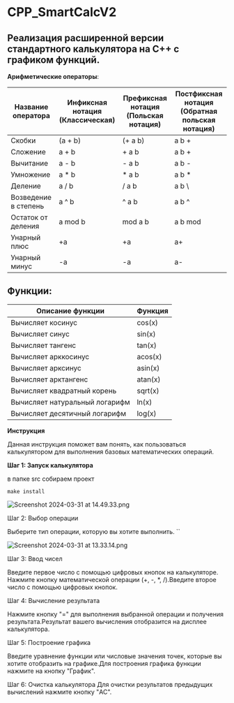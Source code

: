 # CPP_SmartCalcV2

## Реализация расширенной версии стандартного калькулятора на C++ с графиком функций.

**Арифметические операторы**:

| Название оператора | Инфиксная нотация  (Классическая) | Префиксная нотация  (Польская нотация) | Постфиксная нотация  (Обратная польская нотация) |
| --- | --- | --- | --- |
| Скобки | (a + b) | (+ a b) | a b + |
| Сложение | a + b | + a b | a b + |
| Вычитание | a - b | - a b | a b - |
| Умножение | a * b | * a b | a b * |
| Деление | a / b | / a b | a b \ |
| Возведение в степень | a ^ b | ^ a b | a b ^ |
| Остаток от деления | a mod b | mod a b | a b mod |
| Унарный плюс | +a | +a | a+ |
| Унарный минус | -a | -a | a- |

## Функции:

| Описание функции | Функция |
| --- | --- |
| Вычисляет косинус | cos(x) |
| Вычисляет синус | sin(x) |
| Вычисляет тангенс | tan(x) |
| Вычисляет арккосинус | acos(x) |
| Вычисляет арксинус | asin(x) |
| Вычисляет арктангенс | atan(x) |
| Вычисляет квадратный корень | sqrt(x) |
| Вычисляет натуральный логарифм | ln(x) |
| Вычисляет десятичный логарифм | log(x) |

**Инструкция**

Данная инструкция поможет вам понять, как пользоваться калькулятором для выполнения базовых математических операций.

**Шаг 1: Запуск калькулятора** 

в папке src собираем проект 

`make install`

![Screenshot 2024-03-31 at 14.49.33.png](CPP_SmartCalcV2%2091dddd3091d247c8beec682a133c21c0/Screenshot_2024-03-31_at_14.49.33.png)

Шаг 2: Выбор операции

Выберите тип операции, которую вы хотите выполнить. ``

![Screenshot 2024-03-31 at 13.33.14.png](CPP_SmartCalcV2%2091dddd3091d247c8beec682a133c21c0/Screenshot_2024-03-31_at_13.33.14.png)

Шаг 3: Ввод чисел

Введите первое число с помощью цифровых кнопок на калькуляторе. Нажмите кнопку математической операции (+, -, *, /).Введите второе число с помощью цифровых кнопок.

Шаг 4: Вычисление результата

 Нажмите кнопку "=" для выполнения выбранной операции и получения результата.Результат вашего вычисления отобразится на дисплее калькулятора.

Шаг 5: Построение графика 

Введите уравнение функции или числовые значения точек, которые вы хотите отобразить на графике.Для построения графика функции нажмите на кнопку "График". 

Шаг 6: Очистка калькулятора Для очистки результатов предыдущих вычислений нажмите кнопку "AC".
